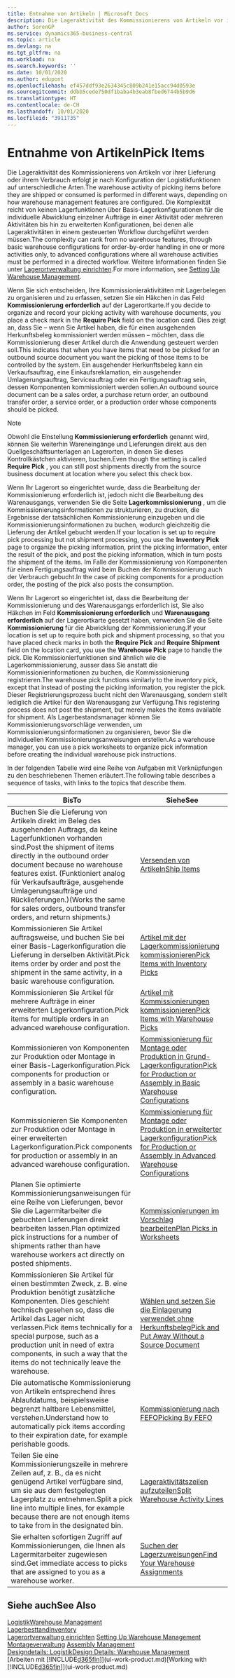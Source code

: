 ```yaml
---
title: Entnahme von Artikeln | Microsoft Docs
description: Die Lageraktivität des Kommissionierens von Artikeln vor ihrer Lieferung oder ihrem Verbrauch erfolgt je nach Konfiguration der Logistikfunktionen auf unterschiedliche Arten. Die Komplexität der Einrichtung reicht von keinen Lagerfunktionen über grundlegende Lagerfunktionen für die individuelle Abwicklung einzelner Aufträge in einer Aktivität oder mehreren Aktivitäten bis hin zu erweiterten Konfigurationen, bei denen alle Lageraktivitäten in einem gesteuerten Workflow durchgeführt werden müssen.
author: SorenGP
ms.service: dynamics365-business-central
ms.topic: article
ms.devlang: na
ms.tgt_pltfrm: na
ms.workload: na
ms.search.keywords: ''
ms.date: 10/01/2020
ms.author: edupont
ms.openlocfilehash: ef457ddf93e2634345c809b241e15acc94d0593e
ms.sourcegitcommit: ddbb5cede750df1baba4b3eab8fbed6744b5b9d6
ms.translationtype: HT
ms.contentlocale: de-CH
ms.lasthandoff: 10/01/2020
ms.locfileid: "3911735"
---
```

# <a name="pick-items"></a><span data-ttu-id="b988a-104">Entnahme von Artikeln</span><span class="sxs-lookup"><span data-stu-id="b988a-104">Pick Items</span></span>

<span data-ttu-id="b988a-105">Die Lageraktivität des Kommissionierens von Artikeln vor ihrer Lieferung oder ihrem Verbrauch erfolgt je nach Konfiguration der Logistikfunktionen auf unterschiedliche Arten.</span><span class="sxs-lookup"><span data-stu-id="b988a-105">The warehouse activity of picking items before they are shipped or consumed is performed in different ways, depending on how warehouse management features are configured.</span></span> <span data-ttu-id="b988a-106">Die Komplexität reicht von keinen Lagerfunktionen über Basis-Lagerkonfigurationen für die individuelle Abwicklung einzelner Aufträge in einer Aktivität oder mehreren Aktivitäten bis hin zu erweiterten Konfigurationen, bei denen alle Lageraktivitäten in einem gesteuerten Workflow durchgeführt werden müssen.</span><span class="sxs-lookup"><span data-stu-id="b988a-106">The complexity can rank from no warehouse features, through basic warehouse configurations for order-by-order handling in one or more activities only, to advanced configurations where all warehouse activities must be performed in a directed workflow.</span></span> <span data-ttu-id="b988a-107">Weitere Informationen finden Sie unter [Lagerortverwaltung einrichten](warehouse-setup-warehouse.md).</span><span class="sxs-lookup"><span data-stu-id="b988a-107">For more information, see [Setting Up Warehouse Management](warehouse-setup-warehouse.md).</span></span>

<span data-ttu-id="b988a-108">Wenn Sie sich entscheiden, Ihre Kommissionieraktivitäten mit Lagerbelegen zu organisieren und zu erfassen, setzen Sie ein Häkchen in das Feld **Kommissionierung erforderlich** auf der Lagerortkarte.</span><span class="sxs-lookup"><span data-stu-id="b988a-108">If you decide to organize and record your picking activity with warehouse documents, you place a check mark in the **Require Pick** field on the location card.</span></span> <span data-ttu-id="b988a-109">Dies zeigt an, dass Sie – wenn Sie Artikel haben, die für einen ausgehenden Herkunftsbeleg kommissioniert werden müssen – möchten, dass die Kommissionierung dieser Artikel durch die Anwendung gesteuert werden soll.</span><span class="sxs-lookup"><span data-stu-id="b988a-109">This indicates that when you have items that need to be picked for an outbound source document you want the picking of those items to be controlled by the system.</span></span> <span data-ttu-id="b988a-110">Ein ausgehender Herkunftsbeleg kann ein Verkaufsauftrag, eine Einkaufsreklamation, ein ausgehender Umlagerungsauftrag, Serviceauftrag oder ein Fertigungsauftrag sein, dessen Komponenten kommissioniert werden sollen.</span><span class="sxs-lookup"><span data-stu-id="b988a-110">An outbound source document can be a sales order, a purchase return order, an outbound transfer order, a service order, or a production order whose components should be picked.</span></span>

> [!NOTE]
> <span data-ttu-id="b988a-111">Obwohl die Einstellung **Kommissionierung erforderlich** genannt wird, können Sie weiterhin Wareneingänge und Lieferungen direkt aus den Quellgeschäftsunterlagen an Lagerorten, in denen Sie dieses Kontrollkästchen aktivieren, buchen.</span><span class="sxs-lookup"><span data-stu-id="b988a-111">Even though the setting is called **Require Pick** , you can still post shipments directly from the source business document at location where you select this check box.</span></span>

<span data-ttu-id="b988a-112">Wenn Ihr Lagerort so eingerichtet wurde, dass die Bearbeitung der Kommissionierung erforderlich ist, jedoch nicht die Bearbeitung des Warenausgangs, verwenden Sie die Seite **Lagerkommissionierung** , um die Kommissionierungsinformationen zu strukturieren, zu drucken, die Ergebnisse der tatsächlichen Kommissionierung einzugeben und die Kommissionierungsinformationen zu buchen, wodurch gleichzeitig die Lieferung der Artikel gebucht werden.</span><span class="sxs-lookup"><span data-stu-id="b988a-112">If your location is set up to require pick processing but not shipment processing, you use the **Inventory Pick** page to organize the picking information, print the picking information, enter the result of the pick, and post the picking information, which in turn posts the shipment of the items.</span></span> <span data-ttu-id="b988a-113">Im Falle der Kommissionierung von Komponenten für einen Fertigungsauftrag wird beim Buchen der Kommissionierung auch der Verbrauch gebucht.</span><span class="sxs-lookup"><span data-stu-id="b988a-113">In the case of picking components for a production order, the posting of the pick also posts the consumption.</span></span>

<span data-ttu-id="b988a-114">Wenn Ihr Lagerort so eingerichtet ist, dass die Bearbeitung der Kommissionierung und des Warenausgangs erforderlich ist, Sie also Häkchen im Feld **Kommissionierung erforderlich** und **Warenausgang erforderlich** auf der Lagerortkarte gesetzt haben, verwenden Sie die Seite **Kommissionierung** für die Abwicklung der Kommissionierung.</span><span class="sxs-lookup"><span data-stu-id="b988a-114">If your location is set up to require both pick and shipment processing, so that you have placed check marks in both the **Require Pick** and **Require Shipment** field on the location card, you use the **Warehouse Pick** page to handle the pick.</span></span> <span data-ttu-id="b988a-115">Die Kommissionierfunktionen sind ähnlich wie die Lagerkommissionierung, ausser dass Sie anstatt die Kommissionierinformationen zu buchen, die Kommissionierung registrieren.</span><span class="sxs-lookup"><span data-stu-id="b988a-115">The warehouse pick functions similarly to the inventory pick, except that instead of posting the picking information, you register the pick.</span></span> <span data-ttu-id="b988a-116">Dieser Registrierungsprozess bucht nicht den Warenausgang, sondern stellt lediglich die Artikel für den Warenausgang zur Verfügung.</span><span class="sxs-lookup"><span data-stu-id="b988a-116">This registering process does not post the shipment, but merely makes the items available for shipment.</span></span> <span data-ttu-id="b988a-117">Als Lagerbestandsmanager können Sie Kommissionierungsvorschläge verwenden, um Kommissionierungsinformationen zu organisieren, bevor Sie die individuellen Kommissionierungsanweisungen erstellen.</span><span class="sxs-lookup"><span data-stu-id="b988a-117">As a warehouse manager, you can use a pick worksheets to organize pick information before creating the individual warehouse pick instructions.</span></span>

<span data-ttu-id="b988a-118">In der folgenden Tabelle wird eine Reihe von Aufgaben mit Verknüpfungen zu den beschriebenen Themen erläutert.</span><span class="sxs-lookup"><span data-stu-id="b988a-118">The following table describes a sequence of tasks, with links to the topics that describe them.</span></span>   

|<span data-ttu-id="b988a-119">**Bis**</span><span class="sxs-lookup"><span data-stu-id="b988a-119">**To**</span></span>|<span data-ttu-id="b988a-120">**Siehe**</span><span class="sxs-lookup"><span data-stu-id="b988a-120">**See**</span></span>|
|------------|-------------|  
|<span data-ttu-id="b988a-121">Buchen Sie die Lieferung von Artikeln direkt im Beleg des ausgehenden Auftrags, da keine Lagerfunktionen vorhanden sind.</span><span class="sxs-lookup"><span data-stu-id="b988a-121">Post the shipment of items directly in the outbound order document because no warehouse features exist.</span></span> <span data-ttu-id="b988a-122">(Funktioniert analog für Verkaufsaufträge, ausgehende Umlagerungsaufträge und Rücklieferungen.)</span><span class="sxs-lookup"><span data-stu-id="b988a-122">(Works the same for sales orders, outbound transfer orders, and return shipments.)</span></span>|[<span data-ttu-id="b988a-123">Versenden von Artikeln</span><span class="sxs-lookup"><span data-stu-id="b988a-123">Ship Items</span></span>](warehouse-how-ship-items.md)|  
|<span data-ttu-id="b988a-124">Kommissionieren Sie Artikel auftragsweise, und buchen Sie bei einer Basis-Lagerkonfiguration die Lieferung in derselben Aktivität.</span><span class="sxs-lookup"><span data-stu-id="b988a-124">Pick items order by order and post the shipment in the same activity, in a basic warehouse configuration.</span></span>|[<span data-ttu-id="b988a-125">Artikel mit der Lagerkommissionierung kommissionieren</span><span class="sxs-lookup"><span data-stu-id="b988a-125">Pick Items with Inventory Picks</span></span>](warehouse-how-to-pick-items-with-inventory-picks.md)|
|<span data-ttu-id="b988a-126">Kommissionieren Sie Artikel für mehrere Aufträge in einer erweiterten Lagerkonfiguration.</span><span class="sxs-lookup"><span data-stu-id="b988a-126">Pick items for multiple orders in an advanced warehouse configuration.</span></span>|[<span data-ttu-id="b988a-127">Artikel mit Kommissionierungen kommissionieren</span><span class="sxs-lookup"><span data-stu-id="b988a-127">Pick Items with Warehouse Picks</span></span>](warehouse-how-to-pick-items-for-warehouse-shipment.md)|  
|<span data-ttu-id="b988a-128">Kommissionieren von Komponenten zur Produktion oder Montage in einer Basis-Lagerkonfiguration.</span><span class="sxs-lookup"><span data-stu-id="b988a-128">Pick components for production or assembly in a basic warehouse configuration.</span></span>|[<span data-ttu-id="b988a-129">Kommissionierung für Montage oder Produktion in Grund-Lagerkonfiguration</span><span class="sxs-lookup"><span data-stu-id="b988a-129">Pick for Production or Assembly in Basic Warehouse Configurations</span></span>](warehouse-how-to-pick-for-production.md)|
|<span data-ttu-id="b988a-130">Kommissionieren Sie Komponenten zur Produktion oder Montage in einer erweiterten Lagerkonfiguration.</span><span class="sxs-lookup"><span data-stu-id="b988a-130">Pick components for production or assembly in an advanced warehouse configuration.</span></span>|[<span data-ttu-id="b988a-131">Kommissionierung für Montage oder Produktion in erweiterter Lagerkonfiguration</span><span class="sxs-lookup"><span data-stu-id="b988a-131">Pick for Production or Assembly in Advanced Warehouse Configurations</span></span>](warehouse-how-to-pick-for-internal-operations-in-advanced-warehousing.md)|  
|<span data-ttu-id="b988a-132">Planen Sie optimierte Kommissionierungsanweisungen für eine Reihe von Lieferungen, bevor Sie die Lagermitarbeiter die gebuchten Lieferungen direkt bearbeiten lassen.</span><span class="sxs-lookup"><span data-stu-id="b988a-132">Plan optimized pick instructions for a number of shipments rather than have warehouse workers act directly on posted shipments.</span></span>|[<span data-ttu-id="b988a-133">Kommissionierungen im Vorschlag bearbeiten</span><span class="sxs-lookup"><span data-stu-id="b988a-133">Plan Picks in Worksheets</span></span>](warehouse-how-to-plan-picks-in-worksheets.md)|  
|<span data-ttu-id="b988a-134">Kommissionieren Sie Artikel für einen bestimmten Zweck, z. B. eine Produktion benötigt zusätzliche Komponenten. Dies geschieht technisch gesehen so, dass die Artikel das Lager nicht verlassen.</span><span class="sxs-lookup"><span data-stu-id="b988a-134">Pick items technically for a special purpose, such as a production unit in need of extra components, in such a way that the items do not technically leave the warehouse.</span></span>|[<span data-ttu-id="b988a-135">Wählen und setzen Sie die Einlagerung verwendet ohne Herkunftsbeleg</span><span class="sxs-lookup"><span data-stu-id="b988a-135">Pick and Put Away Without a Source Document</span></span>](warehouse-how-to-create-put-aways-from-internal-put-aways.md)|
|<span data-ttu-id="b988a-136">Die automatische Kommissionierung von Artikeln entsprechend ihres Ablaufdatums, beispielsweise begrenzt haltbare Lebensmittel, verstehen.</span><span class="sxs-lookup"><span data-stu-id="b988a-136">Understand how to automatically pick items according to their expiration date, for example perishable goods.</span></span>|[<span data-ttu-id="b988a-137">Kommissionierung nach FEFO</span><span class="sxs-lookup"><span data-stu-id="b988a-137">Picking By FEFO</span></span>](warehouse-picking-by-fefo.md)|
|<span data-ttu-id="b988a-138">Teilen Sie eine Kommissionierungszeile in mehrere Zeilen auf, z. B., da es nicht genügend Artikel verfügbare sind, um sie aus dem festgelegten Lagerplatz zu entnehmen.</span><span class="sxs-lookup"><span data-stu-id="b988a-138">Split a pick line into multiple lines, for example because there are not enough items to take from in the designated bin.</span></span>|[<span data-ttu-id="b988a-139">Lageraktivitätszeilen aufzuteilen</span><span class="sxs-lookup"><span data-stu-id="b988a-139">Split Warehouse Activity Lines</span></span>](warehouse-how-to-split-warehouse-activity-lines.md)|
|<span data-ttu-id="b988a-140">Sie erhalten sofortigen Zugriff auf Kommissionierungen, die Ihnen als Lagermitarbeiter zugewiesen sind.</span><span class="sxs-lookup"><span data-stu-id="b988a-140">Get immediate access to picks that are assigned to you as a warehouse worker.</span></span>|[<span data-ttu-id="b988a-141">Suchen der Lagerzuweisungen</span><span class="sxs-lookup"><span data-stu-id="b988a-141">Find Your Warehouse Assignments</span></span>](warehouse-how-to-find-your-warehouse-assignments.md)|  

## <a name="see-also"></a><span data-ttu-id="b988a-142">Siehe auch</span><span class="sxs-lookup"><span data-stu-id="b988a-142">See Also</span></span>  
[<span data-ttu-id="b988a-143">Logistik</span><span class="sxs-lookup"><span data-stu-id="b988a-143">Warehouse Management</span></span>](warehouse-manage-warehouse.md)  
[<span data-ttu-id="b988a-144">Lagerbesttand</span><span class="sxs-lookup"><span data-stu-id="b988a-144">Inventory</span></span>](inventory-manage-inventory.md)  
<span data-ttu-id="b988a-145">[Lagerortverwaltung einrichten](warehouse-setup-warehouse.md)   </span><span class="sxs-lookup"><span data-stu-id="b988a-145">[Setting Up Warehouse Management](warehouse-setup-warehouse.md)   </span></span>  
<span data-ttu-id="b988a-146">[Montageverwaltung](assembly-assemble-items.md)  </span><span class="sxs-lookup"><span data-stu-id="b988a-146">[Assembly Management](assembly-assemble-items.md)  </span></span>  
[<span data-ttu-id="b988a-147">Designdetails: Logistik</span><span class="sxs-lookup"><span data-stu-id="b988a-147">Design Details: Warehouse Management</span></span>](design-details-warehouse-management.md)  
<span data-ttu-id="b988a-148">[Arbeiten mit [!INCLUDE[d365fin](includes/d365fin_md.md)]](ui-work-product.md)</span><span class="sxs-lookup"><span data-stu-id="b988a-148">[Working with [!INCLUDE[d365fin](includes/d365fin_md.md)]](ui-work-product.md)</span></span>
